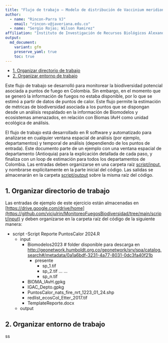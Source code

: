 ```yaml
---
title: "Flujo de trabajo – Modelo de distribución de Vaccinium meridionale en el altiplano cundiboyacense, Colombia"
author: 
  - name: "Rincon-Parra VJ"
    email: "rincon-v@javeriana.edu.co"
  - name: "Sergio Rojas; Wilson Ramirez"
affiliation: "Instituto de Investigación de Recursos Biológicos Alexander von Humboldt - IAvH"
output: 
  md_document:
    variant: gfm
    preserve_yaml: true
    toc: true
---
```


- [1. Organizar directorio de trabajo](#organizar-directorio-de-trabajo)
- [2. Organizar entorno de trabajo](#organizar-entorno-de-trabajo)

Este flujo de trabajo se desarrolló para monitorear la biodiversidad
potencial asociada a puntos de fuego en Colombia. Sin embargo, en el
momento que se generó la información de fuegos no estaba disponible, por
lo que se estimó a partir de datos de puntos de calor. Este flujo
permite la estimación de métricas de biodiversidad asociada a los puntos
que se dispongan desde un análisis respaldado en la información de
Biomodelos y ecosistemas amenazados, en relación con Biomas IAvH como
unidad ecológica de análisis.

El flujo de trabajo está desarrollado en R software y automatizado para
analizarse en cualquier ventana espacial de análisis (por ejemplo,
departamentos) y temporal de análisis (dependiendo de los puntos de
entrada). Este documento parte de un ejemplo con una ventana espacial de
departamento (Antioquia) para la explicación detallada de cada paso, y
finaliza con un loop de estimación para todos los departamentos de
Colombia. Las entradas deben organizarse en una carpeta raíz
[script/input](https://github.com/vicjulrin/MonitoreoFuegosBiodiversidad/tree/main/script/input),
y nombrarse explícitamente en la parte inicial del código. Las salidas
se almacenarán en la carpeta
[script/output](https://github.com/vicjulrin/MonitoreoFuegosBiodiversidad/tree/main/script/output)
sobre la misma raíz del código.

## 1. Organizar directorio de trabajo

Las entradas de ejemplo de este ejercicio están almacenadas en
[https://drive.google.com/drive/home](https://github.com/vicjulrin/MonitoreoFuegosBiodiversidad/tree/main/script/input)
y deben organizarse en la carpeta raíz del código de la siguiente
manera:

- script -Script Reporte PuntosCalor 2024.R
  - input
    - Biomodelos2023 \# folder disponible para descarga en
      <http://geonetwork.humboldt.org.co/geonetwork/srv/spa/catalog.search#/metadata/0a1a6bdf-3231-4a77-8031-0dc3fa40f21b>
      - presente
        - sp_1.tif
        - sp_2.tif … …
        - sp_n.tif
    - BIOMA_IAvH.gpkg
    - IGAC_Depto.gpkg
    - PuntosCalor_nats_fire_nrt_1223_01_24.shp
    - redlist_ecosCol_Etter_2017.tif
    - TemplateReporte.docx
  - output

## 2. Organizar entorno de trabajo

ss
